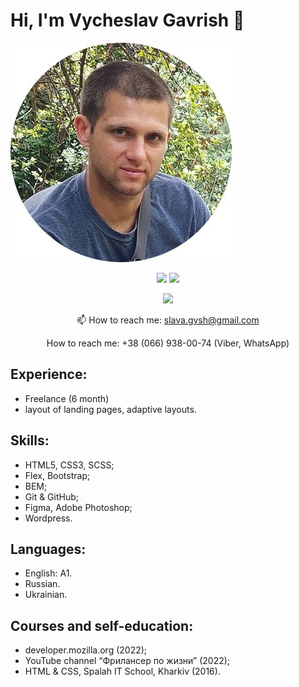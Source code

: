 # Hi, I'm Vycheslav Gavrish 👋
![Foto](/img/photo_2022-06-17_12-03-33.jpg "Foto")
<p align='center'>
   <a href="https://github-readme-stats.vercel.app/api?username=SlavaGvsh&show_icons=true&count_private=true"><img
           height=150
           src="https://github-readme-stats.vercel.app/api?username=SlavaGvsh&show_icons=true&count_private=true"/></a>
   <a href="https://github.com/SlavaGvsh/github-readme-stats"><img height=150
                                                                  src="https://github-readme-stats.vercel.app/api/top-langs/?username=SlavaGvsh&layout=compact"/></a>
</p>
<p align='center'>
   <a href="https://t.me/slava_gvsh">
       <img src="https://img.shields.io/badge/Telegram-2CA5E0?style=for-the-badge&logo=telegram&logoColor=white"/>
   </a>
<p align='center'>
   📫 How to reach me: <a href='mailto:slava.gvsh@gmail.com'>slava.gvsh@gmail.com</a>
</p>
<p align='center'>
    How to reach me: +38 (066) 938-00-74 (Viber, WhatsApp)
</p>

## Experience:
* Freelance (6 month) 
* layout of landing pages, adaptive layouts. 

## Skills:
* HTML5, CSS3, SCSS;
* Flex, Bootstrap;
* BEM;
* Git & GitHub;
* Figma, Adobe Photoshop;
* Wordpress.

## Languages:
* English: A1.
* Russian.
* Ukrainian.

## Courses and self-education:
* developer.mozilla.org (2022);
* YouTube channel “Фрилансер по жизни” (2022); 
* HTML & CSS, Spalah IT School, Kharkiv (2016).

